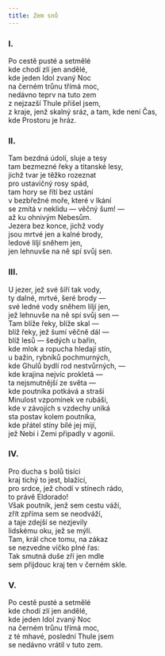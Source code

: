 ```yaml
---
title: Zem snů
---
```


### I.

  

Po cestě pusté a setmělé  
kde chodí zlí jen andělé,  
kde jeden Idol zvaný Noc  
na černém trůnu třímá moc,  
nedávno teprv na tuto zem  
z nejzazší Thule přišel jsem,  
z kraje, jenž skalný sráz, a tam, kde není Čas,  
kde Prostoru je hráz.

### II.

  

Tam bezdná údolí, sluje a tesy  
tam bezmezné řeky a titanské lesy,  
jichž tvar je těžko rozeznat  
pro ustavičný rosy spád,  
tam hory se řítí bez ustání  
v bezbřežné moře, které v lkání  
se zmítá v neklidu — věčný šum! —  
až ku ohnivým Nebesům.  
Jezera bez konce, jichž vody  
jsou mrtvé jen a kalné brody,  
ledové liljí sněhem jen,  
jen lehnuvše na ně spí svůj sen.

### III.

  

U jezer, jež své šíří tak vody,  
ty dalné, mrtvé, šeré brody —  
své ledné vody sněhem liljí jen,  
jež lehnuvše na ně spí svůj sen —  
Tam blíže řeky, blíže skal —  
blíž řeky, jež šumí věčně dál —  
blíž lesů — šedých u bařin,  
kde mlok a ropucha hledají stín,  
u bažin, rybníků pochmurných,  
kde Ghulů bydlí rod nestvůrných, —  
kde krajina nejvíc prokletá —  
ta nejsmutnější ze světa —  
kde poutníka potkává a straší  
Minulost vzpomínek ve rubáši,  
kde v závojích s vzdechy uniká  
sta postav kolem poutníka,  
kde přátel stíny bílé jej mijí,  
jež Nebi i Zemi připadly v agonii.

### IV.

  

Pro ducha s bolů tisíci  
kraj tichý to jest, blažící,  
pro srdce, jež chodí v stínech rádo,  
to právě Eldorado!  
Však poutník, jenž sem cestu váží,  
zřít zpříma sem se neodváží,  
a taje zdejší se nezjevily  
lidskému oku, jež se mýlí.  
Tam, král chce tomu, na zákaz  
se nezvedne víčko plné řas:  
Tak smutná duše zří jen mdle  
sem přijdouc kraj ten v černém skle.

### V.

  

Po cestě pusté a setmělé  
kde chodí zlí jen andělé,  
kde jeden Idol zvaný Noc  
na černém trůnu třímá moc,  
z té mhavé, poslední Thule jsem  
se nedávno vrátil v tuto zem.
